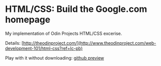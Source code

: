 # HTML/CSS: Build the Google.com homepage

My implementation of Odin Projects HTML/CSS excerise.

Details:
[http://theodinproject.com/](http://www.theodinproject.com/web-development-101/html-css?ref=lc-pb)

Play with it without downloading:
[github preview](http://htmlpreview.github.io/?https://github.com/mstankey/the_odin_project/blob/master/google-homepage/index.html)
